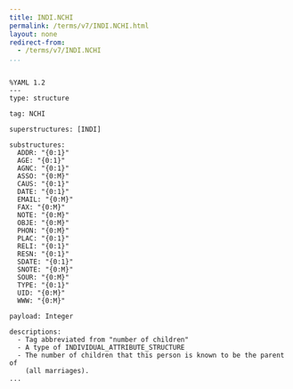 ```yaml
---
title: INDI.NCHI
permalink: /terms/v7/INDI.NCHI.html
layout: none
redirect-from:
  - /terms/v7/INDI.NCHI
...
```


```

%YAML 1.2
---
type: structure

tag: NCHI

superstructures: [INDI]

substructures:
  ADDR: "{0:1}"
  AGE: "{0:1}"
  AGNC: "{0:1}"
  ASSO: "{0:M}"
  CAUS: "{0:1}"
  DATE: "{0:1}"
  EMAIL: "{0:M}"
  FAX: "{0:M}"
  NOTE: "{0:M}"
  OBJE: "{0:M}"
  PHON: "{0:M}"
  PLAC: "{0:1}"
  RELI: "{0:1}"
  RESN: "{0:1}"
  SDATE: "{0:1}"
  SNOTE: "{0:M}"
  SOUR: "{0:M}"
  TYPE: "{0:1}"
  UID: "{0:M}"
  WWW: "{0:M}"

payload: Integer

descriptions:
  - Tag abbreviated from "number of children"
  - A type of INDIVIDUAL_ATTRIBUTE_STRUCTURE
  - The number of children that this person is known to be the parent of
    (all marriages).
...

```